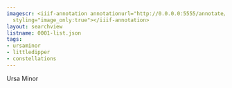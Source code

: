 ```yaml
---
imagescr: <iiif-annotation annotationurl="http://0.0.0.0:5555/annotate/annotations/0001-2.json"
  styling="image_only:true"></iiif-annotation>
layout: searchview
listname: 0001-list.json
tags:
- ursaminor
- littledipper
- constellations
---
```

Ursa Minor